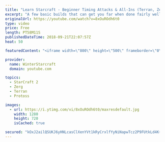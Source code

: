 ```yaml
---
title: "Learn Starcraft - Beginner Timing Attacks & All-Ins (Terran, Zerg & Protoss)"
excerpt: "A few basic builds that can get you far when done fairly well. Also important is how not to overextend and lose everything."
originalUrl: https://youtube.com/watch?v=8xOuROdh6t0
type: video
price: Free
length: PT58M11S
publishedDateTime: 2018-09-21T22:07:57Z
heat: 50

featuredContent: "<iframe width=\"800\" height=\"500\" frameborder=\"0\" src=\"https://www.youtube.com/embed/8xOuROdh6t0\" allow=\"accelerometer; autoplay; encrypted-media; gyroscope; picture-in-picture\" allowfullscreen></iframe>"

provider:
  name: WinterStarcraft
  domain: youtube.com

topics:
  - StarCraft 2
  - Zerg
  - Terran
  - Protoss

images:
  - url: https://i.ytimg.com/vi/8xOuROdh6t0/maxresdefault.jpg
    width: 1280
    height: 720
    isCached: true

secured: "kOxJ2ailQSUKJ6yHNLcasClXenYVt1kRyCrxlfYyNiNapwTcz2P9FUtkLd4K+/DhqIVoR6JddcL3JZ/+T5YQEV9yuNz2Nc6M/9CRtOSbKna1l5kiY7HRkTVxjBySCkWC/UV275pdYDpmJie6t0qDShBFTXPrBQU10ho1hZPUHmhr89V2NQb1PoG4s/g+HvNuZ0Q3D8UM9TCiLsVp9NI3ILHtP6JgBXyRakKg7BtuJ6wyBO7bBe7gnW44s7uM0kJhYegntiskzo6jOfG5CIvdEL3Xt+lBRFRJ77G6PckREQFRuvngxPJkpV88TIIkoxA/entB61Fouw0lVfJU5L0J4+d2sl2Q6XGORBiDP1pdHaxWPehbkSH0Hu75dE5wdchZDAR3Pr8CwJZ+Ym6TDzNQbQ3TlZF+PPRAMXbvKXTOnYw=;8Uy3OxKBLwrGfo8opnS80Q=="
---
```


